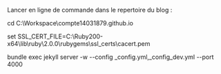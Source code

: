 Lancer en ligne de commande dans le repertoire du blog :


cd C:\Workspace\compte14031879.github.io

set SSL_CERT_FILE=C:\Ruby200-x64\lib\ruby\2.0.0\rubygems\ssl_certs\cacert.pem

bundle exec jekyll server -w --config _config.yml,_config_dev.yml --port 4000





